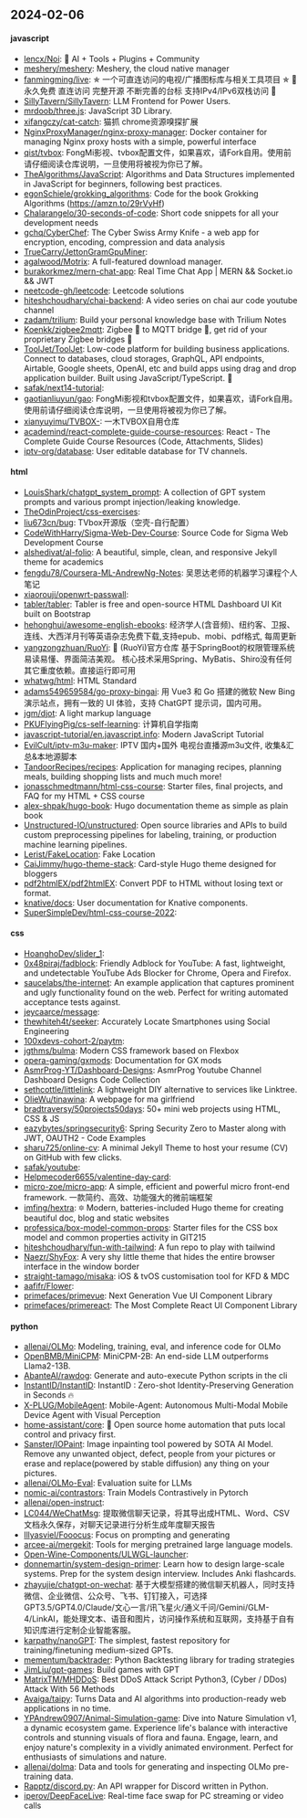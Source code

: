 ## 2024-02-06

#### javascript
* [lencx/Noi](https://github.com/lencx/Noi): 🦄 AI + Tools + Plugins + Community
* [meshery/meshery](https://github.com/meshery/meshery): Meshery, the cloud native manager
* [fanmingming/live](https://github.com/fanmingming/live): ✯ 一个可直连访问的电视/广播图标库与相关工具项目 ✯ 🔕 永久免费 直连访问 完整开源 不断完善的台标 支持IPv4/IPv6双栈访问 🔕
* [SillyTavern/SillyTavern](https://github.com/SillyTavern/SillyTavern): LLM Frontend for Power Users.
* [mrdoob/three.js](https://github.com/mrdoob/three.js): JavaScript 3D Library.
* [xifangczy/cat-catch](https://github.com/xifangczy/cat-catch): 猫抓 chrome资源嗅探扩展
* [NginxProxyManager/nginx-proxy-manager](https://github.com/NginxProxyManager/nginx-proxy-manager): Docker container for managing Nginx proxy hosts with a simple, powerful interface
* [qist/tvbox](https://github.com/qist/tvbox): FongMi影视、tvbox配置文件，如果喜欢，请Fork自用。使用前请仔细阅读仓库说明，一旦使用将被视为你已了解。
* [TheAlgorithms/JavaScript](https://github.com/TheAlgorithms/JavaScript): Algorithms and Data Structures implemented in JavaScript for beginners, following best practices.
* [egonSchiele/grokking_algorithms](https://github.com/egonSchiele/grokking_algorithms): Code for the book Grokking Algorithms (https://amzn.to/29rVyHf)
* [Chalarangelo/30-seconds-of-code](https://github.com/Chalarangelo/30-seconds-of-code): Short code snippets for all your development needs
* [gchq/CyberChef](https://github.com/gchq/CyberChef): The Cyber Swiss Army Knife - a web app for encryption, encoding, compression and data analysis
* [TrueCarry/JettonGramGpuMiner](https://github.com/TrueCarry/JettonGramGpuMiner): 
* [agalwood/Motrix](https://github.com/agalwood/Motrix): A full-featured download manager.
* [burakorkmez/mern-chat-app](https://github.com/burakorkmez/mern-chat-app): Real Time Chat App | MERN && Socket.io && JWT
* [neetcode-gh/leetcode](https://github.com/neetcode-gh/leetcode): Leetcode solutions
* [hiteshchoudhary/chai-backend](https://github.com/hiteshchoudhary/chai-backend): A video series on chai aur code youtube channel
* [zadam/trilium](https://github.com/zadam/trilium): Build your personal knowledge base with Trilium Notes
* [Koenkk/zigbee2mqtt](https://github.com/Koenkk/zigbee2mqtt): Zigbee 🐝 to MQTT bridge 🌉, get rid of your proprietary Zigbee bridges 🔨
* [ToolJet/ToolJet](https://github.com/ToolJet/ToolJet): Low-code platform for building business applications. Connect to databases, cloud storages, GraphQL, API endpoints, Airtable, Google sheets, OpenAI, etc and build apps using drag and drop application builder. Built using JavaScript/TypeScript. 🚀
* [safak/next14-tutorial](https://github.com/safak/next14-tutorial): 
* [gaotianliuyun/gao](https://github.com/gaotianliuyun/gao): FongMi影视和tvbox配置文件，如果喜欢，请Fork自用。使用前请仔细阅读仓库说明，一旦使用将被视为你已了解。
* [xianyuyimu/TVBOX-](https://github.com/xianyuyimu/TVBOX-): 一木TVBOX自用仓库
* [academind/react-complete-guide-course-resources](https://github.com/academind/react-complete-guide-course-resources): React - The Complete Guide Course Resources (Code, Attachments, Slides)
* [iptv-org/database](https://github.com/iptv-org/database): User editable database for TV channels.

#### html
* [LouisShark/chatgpt_system_prompt](https://github.com/LouisShark/chatgpt_system_prompt): A collection of GPT system prompts and various prompt injection/leaking knowledge.
* [TheOdinProject/css-exercises](https://github.com/TheOdinProject/css-exercises): 
* [liu673cn/bug](https://github.com/liu673cn/bug): TVbox开源版（空壳-自行配置）
* [CodeWithHarry/Sigma-Web-Dev-Course](https://github.com/CodeWithHarry/Sigma-Web-Dev-Course): Source Code for Sigma Web Development Course
* [alshedivat/al-folio](https://github.com/alshedivat/al-folio): A beautiful, simple, clean, and responsive Jekyll theme for academics
* [fengdu78/Coursera-ML-AndrewNg-Notes](https://github.com/fengdu78/Coursera-ML-AndrewNg-Notes): 吴恩达老师的机器学习课程个人笔记
* [xiaorouji/openwrt-passwall](https://github.com/xiaorouji/openwrt-passwall): 
* [tabler/tabler](https://github.com/tabler/tabler): Tabler is free and open-source HTML Dashboard UI Kit built on Bootstrap
* [hehonghui/awesome-english-ebooks](https://github.com/hehonghui/awesome-english-ebooks): 经济学人(含音频)、纽约客、卫报、连线、大西洋月刊等英语杂志免费下载,支持epub、mobi、pdf格式, 每周更新
* [yangzongzhuan/RuoYi](https://github.com/yangzongzhuan/RuoYi): 🎉 (RuoYi)官方仓库 基于SpringBoot的权限管理系统 易读易懂、界面简洁美观。 核心技术采用Spring、MyBatis、Shiro没有任何其它重度依赖。直接运行即可用
* [whatwg/html](https://github.com/whatwg/html): HTML Standard
* [adams549659584/go-proxy-bingai](https://github.com/adams549659584/go-proxy-bingai): 用 Vue3 和 Go 搭建的微软 New Bing 演示站点，拥有一致的 UI 体验，支持 ChatGPT 提示词，国内可用。
* [jgm/djot](https://github.com/jgm/djot): A light markup language
* [PKUFlyingPig/cs-self-learning](https://github.com/PKUFlyingPig/cs-self-learning): 计算机自学指南
* [javascript-tutorial/en.javascript.info](https://github.com/javascript-tutorial/en.javascript.info): Modern JavaScript Tutorial
* [EvilCult/iptv-m3u-maker](https://github.com/EvilCult/iptv-m3u-maker): IPTV 国内+国外 电视台直播源m3u文件, 收集&汇总&本地源脚本
* [TandoorRecipes/recipes](https://github.com/TandoorRecipes/recipes): Application for managing recipes, planning meals, building shopping lists and much much more!
* [jonasschmedtmann/html-css-course](https://github.com/jonasschmedtmann/html-css-course): Starter files, final projects, and FAQ for my HTML + CSS course
* [alex-shpak/hugo-book](https://github.com/alex-shpak/hugo-book): Hugo documentation theme as simple as plain book
* [Unstructured-IO/unstructured](https://github.com/Unstructured-IO/unstructured): Open source libraries and APIs to build custom preprocessing pipelines for labeling, training, or production machine learning pipelines.
* [Lerist/FakeLocation](https://github.com/Lerist/FakeLocation): Fake Location
* [CaiJimmy/hugo-theme-stack](https://github.com/CaiJimmy/hugo-theme-stack): Card-style Hugo theme designed for bloggers
* [pdf2htmlEX/pdf2htmlEX](https://github.com/pdf2htmlEX/pdf2htmlEX): Convert PDF to HTML without losing text or format.
* [knative/docs](https://github.com/knative/docs): User documentation for Knative components.
* [SuperSimpleDev/html-css-course-2022](https://github.com/SuperSimpleDev/html-css-course-2022): 

#### css
* [HoanghoDev/slider_1](https://github.com/HoanghoDev/slider_1): 
* [0x48piraj/fadblock](https://github.com/0x48piraj/fadblock): Friendly Adblock for YouTube: A fast, lightweight, and undetectable YouTube Ads Blocker for Chrome, Opera and Firefox.
* [saucelabs/the-internet](https://github.com/saucelabs/the-internet): An example application that captures prominent and ugly functionality found on the web. Perfect for writing automated acceptance tests against.
* [jeycaarce/message](https://github.com/jeycaarce/message): 
* [thewhiteh4t/seeker](https://github.com/thewhiteh4t/seeker): Accurately Locate Smartphones using Social Engineering
* [100xdevs-cohort-2/paytm](https://github.com/100xdevs-cohort-2/paytm): 
* [jgthms/bulma](https://github.com/jgthms/bulma): Modern CSS framework based on Flexbox
* [opera-gaming/gxmods](https://github.com/opera-gaming/gxmods): Documentation for GX mods
* [AsmrProg-YT/Dashboard-Designs](https://github.com/AsmrProg-YT/Dashboard-Designs): AsmrProg Youtube Channel Dashboard Designs Code Collection
* [sethcottle/littlelink](https://github.com/sethcottle/littlelink): A lightweight DIY alternative to services like Linktree.
* [OlieWu/tinawina](https://github.com/OlieWu/tinawina): A webpage for ma girlfriend
* [bradtraversy/50projects50days](https://github.com/bradtraversy/50projects50days): 50+ mini web projects using HTML, CSS & JS
* [eazybytes/springsecurity6](https://github.com/eazybytes/springsecurity6): Spring Security Zero to Master along with JWT, OAUTH2 - Code Examples
* [sharu725/online-cv](https://github.com/sharu725/online-cv): A minimal Jekyll Theme to host your resume (CV) on GitHub with few clicks.
* [safak/youtube](https://github.com/safak/youtube): 
* [Helpmecoder6655/valentine-day-card](https://github.com/Helpmecoder6655/valentine-day-card): 
* [micro-zoe/micro-app](https://github.com/micro-zoe/micro-app): A simple, efficient and powerful micro front-end framework. 一款简约、高效、功能强大的微前端框架
* [imfing/hextra](https://github.com/imfing/hextra): 🔯 Modern, batteries-included Hugo theme for creating beautiful doc, blog and static websites
* [professica/box-model-common-props](https://github.com/professica/box-model-common-props): Starter files for the CSS box model and common properties activity in GIT215
* [hiteshchoudhary/fun-with-tailwind](https://github.com/hiteshchoudhary/fun-with-tailwind): A fun repo to play with tailwind
* [Naezr/ShyFox](https://github.com/Naezr/ShyFox): A very shy little theme that hides the entire browser interface in the window border
* [straight-tamago/misaka](https://github.com/straight-tamago/misaka): iOS & tvOS customisation tool for KFD & MDC
* [aafifr/Flower](https://github.com/aafifr/Flower): 
* [primefaces/primevue](https://github.com/primefaces/primevue): Next Generation Vue UI Component Library
* [primefaces/primereact](https://github.com/primefaces/primereact): The Most Complete React UI Component Library

#### python
* [allenai/OLMo](https://github.com/allenai/OLMo): Modeling, training, eval, and inference code for OLMo
* [OpenBMB/MiniCPM](https://github.com/OpenBMB/MiniCPM): MiniCPM-2B: An end-side LLM outperforms Llama2-13B.
* [AbanteAI/rawdog](https://github.com/AbanteAI/rawdog): Generate and auto-execute Python scripts in the cli
* [InstantID/InstantID](https://github.com/InstantID/InstantID): InstantID : Zero-shot Identity-Preserving Generation in Seconds 🔥
* [X-PLUG/MobileAgent](https://github.com/X-PLUG/MobileAgent): Mobile-Agent: Autonomous Multi-Modal Mobile Device Agent with Visual Perception
* [home-assistant/core](https://github.com/home-assistant/core): 🏡 Open source home automation that puts local control and privacy first.
* [Sanster/IOPaint](https://github.com/Sanster/IOPaint): Image inpainting tool powered by SOTA AI Model. Remove any unwanted object, defect, people from your pictures or erase and replace(powered by stable diffusion) any thing on your pictures.
* [allenai/OLMo-Eval](https://github.com/allenai/OLMo-Eval): Evaluation suite for LLMs
* [nomic-ai/contrastors](https://github.com/nomic-ai/contrastors): Train Models Contrastively in Pytorch
* [allenai/open-instruct](https://github.com/allenai/open-instruct): 
* [LC044/WeChatMsg](https://github.com/LC044/WeChatMsg): 提取微信聊天记录，将其导出成HTML、Word、CSV文档永久保存，对聊天记录进行分析生成年度聊天报告
* [lllyasviel/Fooocus](https://github.com/lllyasviel/Fooocus): Focus on prompting and generating
* [arcee-ai/mergekit](https://github.com/arcee-ai/mergekit): Tools for merging pretrained large language models.
* [Open-Wine-Components/ULWGL-launcher](https://github.com/Open-Wine-Components/ULWGL-launcher): 
* [donnemartin/system-design-primer](https://github.com/donnemartin/system-design-primer): Learn how to design large-scale systems. Prep for the system design interview. Includes Anki flashcards.
* [zhayujie/chatgpt-on-wechat](https://github.com/zhayujie/chatgpt-on-wechat): 基于大模型搭建的微信聊天机器人，同时支持微信、企业微信、公众号、飞书、钉钉接入，可选择GPT3.5/GPT4.0/Claude/文心一言/讯飞星火/通义千问/Gemini/GLM-4/LinkAI，能处理文本、语音和图片，访问操作系统和互联网，支持基于自有知识库进行定制企业智能客服。
* [karpathy/nanoGPT](https://github.com/karpathy/nanoGPT): The simplest, fastest repository for training/finetuning medium-sized GPTs.
* [mementum/backtrader](https://github.com/mementum/backtrader): Python Backtesting library for trading strategies
* [JimLiu/gpt-games](https://github.com/JimLiu/gpt-games): Build games with GPT
* [MatrixTM/MHDDoS](https://github.com/MatrixTM/MHDDoS): Best DDoS Attack Script Python3, (Cyber / DDos) Attack With 56 Methods
* [Avaiga/taipy](https://github.com/Avaiga/taipy): Turns Data and AI algorithms into production-ready web applications in no time.
* [YPAndrew0907/Animal-Simulation-game](https://github.com/YPAndrew0907/Animal-Simulation-game): Dive into Nature Simulation v1, a dynamic ecosystem game. Experience life's balance with interactive controls and stunning visuals of flora and fauna. Engage, learn, and enjoy nature's complexity in a vividly animated environment. Perfect for enthusiasts of simulations and nature.
* [allenai/dolma](https://github.com/allenai/dolma): Data and tools for generating and inspecting OLMo pre-training data.
* [Rapptz/discord.py](https://github.com/Rapptz/discord.py): An API wrapper for Discord written in Python.
* [iperov/DeepFaceLive](https://github.com/iperov/DeepFaceLive): Real-time face swap for PC streaming or video calls
